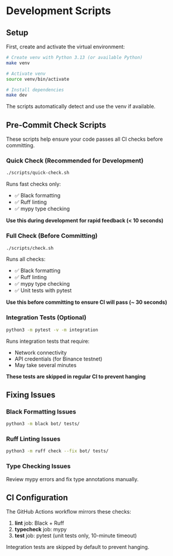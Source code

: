 # Development Scripts

## Setup

First, create and activate the virtual environment:

```bash
# Create venv with Python 3.13 (or available Python)
make venv

# Activate venv
source venv/bin/activate

# Install dependencies
make dev
```

The scripts automatically detect and use the venv if available.

## Pre-Commit Check Scripts

These scripts help ensure your code passes all CI checks before committing.

### Quick Check (Recommended for Development)

```bash
./scripts/quick-check.sh
```

Runs fast checks only:
- ✅ Black formatting
- ✅ Ruff linting
- ✅ mypy type checking

**Use this during development for rapid feedback (< 10 seconds)**

### Full Check (Before Committing)

```bash
./scripts/check.sh
```

Runs all checks:
- ✅ Black formatting
- ✅ Ruff linting
- ✅ mypy type checking
- ✅ Unit tests with pytest

**Use this before committing to ensure CI will pass (~ 30 seconds)**

### Integration Tests (Optional)

```bash
python3 -m pytest -v -m integration
```

Runs integration tests that require:
- Network connectivity
- API credentials (for Binance testnet)
- May take several minutes

**These tests are skipped in regular CI to prevent hanging**

## Fixing Issues

### Black Formatting Issues

```bash
python3 -m black bot/ tests/
```

### Ruff Linting Issues

```bash
python3 -m ruff check --fix bot/ tests/
```

### Type Checking Issues

Review mypy errors and fix type annotations manually.

## CI Configuration

The GitHub Actions workflow mirrors these checks:

1. **lint** job: Black + Ruff
2. **typecheck** job: mypy
3. **test** job: pytest (unit tests only, 10-minute timeout)

Integration tests are skipped by default to prevent hanging.
